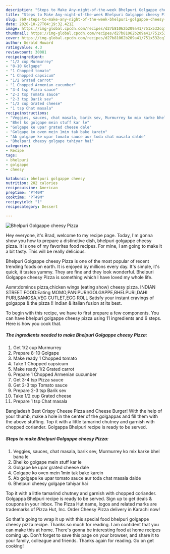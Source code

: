 ```yaml
---
description: "Steps to Make Any-night-of-the-week Bhelpuri Golgappe cheesy Pizza"
title: "Steps to Make Any-night-of-the-week Bhelpuri Golgappe cheesy Pizza"
slug: 769-steps-to-make-any-night-of-the-week-bhelpuri-golgappe-cheesy-pizza
date: 2020-10-27T04:19:32.421Z
image: https://img-global.cpcdn.com/recipes/d27b81062b209a41/751x532cq70/bhelpuri-golgappe-cheesy-pizza-recipe-main-photo.jpg
thumbnail: https://img-global.cpcdn.com/recipes/d27b81062b209a41/751x532cq70/bhelpuri-golgappe-cheesy-pizza-recipe-main-photo.jpg
cover: https://img-global.cpcdn.com/recipes/d27b81062b209a41/751x532cq70/bhelpuri-golgappe-cheesy-pizza-recipe-main-photo.jpg
author: Gerald Howard
ratingvalue: 4.3
reviewcount: 30081
recipeingredient:
- "1/2 cup Murmurrey"
- "8-10 Golgape"
- "1 Chopped tomato"
- "1 Chopped capsicum"
- "1/2 Grated carrot"
- "1 Chopped Armenian cucumber"
- "3-4 tsp Pizza sauce"
- "2-3 tsp Tomato sauce"
- "2-3 tsp Barik sev"
- "1/2 cup Grated cheese"
- "1 tsp Chat masala"
recipeinstructions:
- "Veggies, sauces, chat masala, barik sev, Murmurrey ko mix karke bhel bana le"
- "Bhel ko golgape mein stuff kar le"
- "Golgape ke upar grated cheese dale"
- "Golgape ko oven mein 1min tak bake karein"
- "Ab golgape ke upar tomato sauce aur toda chat masala dalde"
- "Bhelpuri cheesy golgape tahiyar hai"
categories:
- Recipe
tags:
- bhelpuri
- golgappe
- cheesy

katakunci: bhelpuri golgappe cheesy 
nutrition: 202 calories
recipecuisine: American
preptime: "PT40M"
cooktime: "PT49M"
recipeyield: "1"
recipecategory: Dessert

---
```



![Bhelpuri Golgappe cheesy Pizza](https://img-global.cpcdn.com/recipes/d27b81062b209a41/751x532cq70/bhelpuri-golgappe-cheesy-pizza-recipe-main-photo.jpg)

Hey everyone, it's Brad, welcome to my recipe page. Today, I'm gonna show you how to prepare a distinctive dish, bhelpuri golgappe cheesy pizza. It is one of my favorites food recipes. For mine, I am going to make it a bit tasty. This will be really delicious.

Bhelpuri Golgappe cheesy Pizza is one of the most popular of recent trending foods on earth. It is enjoyed by millions every day. It's simple, it's quick, it tastes yummy. They are fine and they look wonderful. Bhelpuri Golgappe cheesy Pizza is something which I have loved my whole life.

Asmr:dominos pizza,chicken wings (eating show) cheesy pizza. INDIAN STREET FOOD:Eating MOMO,PANIPURI/GOLGAPPE,BHELPURI,DAHI PURI,SAMOSA,VEG CUTLET,EGG ROLL Satisfy your instant cravings of golgappa &amp; the pizza !! Indian &amp; italian fusion at its best.


To begin with this recipe, we have to first prepare a few components. You can have bhelpuri golgappe cheesy pizza using 11 ingredients and 6 steps. Here is how you cook that.

<!--inarticleads1-->

##### The ingredients needed to make Bhelpuri Golgappe cheesy Pizza:

1. Get 1/2 cup Murmurrey
1. Prepare 8-10 Golgape
1. Make ready 1 Chopped tomato
1. Take 1 Chopped capsicum
1. Make ready 1/2 Grated carrot
1. Prepare 1 Chopped Armenian cucumber
1. Get 3-4 tsp Pizza sauce
1. Get 2-3 tsp Tomato sauce
1. Prepare 2-3 tsp Barik sev
1. Take 1/2 cup Grated cheese
1. Prepare 1 tsp Chat masala


Bangladesh Best Crispy Cheese Pizza and Cheese Burger! With the help of your thumb, make a hole in the center of the golgappas and fill them with the above stuffing. Top it with a little tamarind chutney and garnish with chopped coriander. Golgappa Bhelpuri recipe is ready to be served. 

<!--inarticleads2-->

##### Steps to make Bhelpuri Golgappe cheesy Pizza:

1. Veggies, sauces, chat masala, barik sev, Murmurrey ko mix karke bhel bana le
1. Bhel ko golgape mein stuff kar le
1. Golgape ke upar grated cheese dale
1. Golgape ko oven mein 1min tak bake karein
1. Ab golgape ke upar tomato sauce aur toda chat masala dalde
1. Bhelpuri cheesy golgape tahiyar hai


Top it with a little tamarind chutney and garnish with chopped coriander. Golgappa Bhelpuri recipe is ready to be served. Sign up to get deals &amp; coupons in your inbox. The Pizza Hut name, logos and related marks are trademarks of Pizza Hut, Inc. Order Cheesy Pizza delivery in Karachi now! 

So that's going to wrap it up with this special food bhelpuri golgappe cheesy pizza recipe. Thanks so much for reading. I am confident that you can make this at home. There's gonna be interesting food at home recipes coming up. Don't forget to save this page on your browser, and share it to your family, colleague and friends. Thanks again for reading. Go on get cooking!
